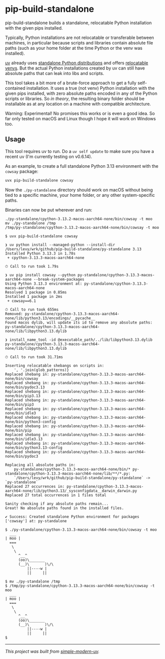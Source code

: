 # pip-build-standalone

pip-build-standalone builds a standalone, relocatable Python installation with the given
pips installed.

Typically, Python installations are not relocatable or transferable between machines, in
particular because scripts and libraries contain absolute file paths (such as your home
folder at the time Python or the venv was installed).

[uv](https://github.com/jlevy/uv) already uses
[standalone Python distributions](https://github.com/astral-sh/python-build-standalone)
and offers [relocatable venvs](https://github.com/astral-sh/uv/pull/5515). But the
actual Python installations created by uv can still have absolute paths that can leak
into libs and scripts.

This tool takes a bit more of a brute-force approach to get a fully self-contained
installation. It uses a true (not venv) Python installation with the given pips
installed, with zero absolute paths encoded in any of the Python scripts or libraries.
So *in theory*, the resulting binary folder should be installable as at any location on
a machine with compatible architecture.

Warning: Experimental!
No promises this works or is even a good idea.
So far only tested on macOS and Linux though I hope it will work on Windows too.

## Usage

This tool requires uv to run.
Do a `uv self update` to make sure you have a recent uv (I'm currently testing on
v0.6.14).

As an example, to create a full standalone Python 3.13 environment with the `cowsay`
package:

```sh
uvx pip-build-standalone cowsay
```

Now the `./py-standalone` directory should work on macOS without being tied to a
specific machine, your home folder, or any other system-specific paths.

Binaries can now be put wherever and run:

```
./py-standalone/cpython-3.13.2-macos-aarch64-none/bin/cowsay -t moo
mv ./py-standalone /tmp
/tmp/py-standalone/cpython-3.13.2-macos-aarch64-none/bin/cowsay -t moo
```

```log
$ uvx pip-build-standalone cowsay

❯ uv python install --managed-python --install-dir /Users/levy/wrk/github/pip-build-standalone/py-standalone 3.13
Installed Python 3.13.3 in 1.78s
 + cpython-3.13.3-macos-aarch64-none

⏱ Call to run took 1.79s

❯ uv pip install cowsay --python py-standalone/cpython-3.13.3-macos-aarch64-none --break-system-packages
Using Python 3.13.3 environment at: py-standalone/cpython-3.13.3-macos-aarch64-none
Resolved 1 package in 0.85ms
Installed 1 package in 2ms
 + cowsay==6.1

⏱ Call to run took 655ms
Removed: py-standalone/cpython-3.13.3-macos-aarch64-none/lib/python3.13/encodings/__pycache__
Found macos dylib, will update its id to remove any absolute paths: py-standalone/cpython-3.13.3-macos-aarch64-none/lib/libpython3.13.dylib

❯ install_name_tool -id @executable_path/../lib/libpython3.13.dylib py-standalone/cpython-3.13.3-macos-aarch64-none/lib/libpython3.13.dylib

⏱ Call to run took 31.71ms

Inserting relocatable shebangs on scripts in:
    ', '.join(glob_patterns)}
Replaced shebang in: py-standalone/cpython-3.13.3-macos-aarch64-none/bin/cowsay
Replaced shebang in: py-standalone/cpython-3.13.3-macos-aarch64-none/bin/pydoc3.13
Replaced shebang in: py-standalone/cpython-3.13.3-macos-aarch64-none/bin/pip3.13
Replaced shebang in: py-standalone/cpython-3.13.3-macos-aarch64-none/bin/pip3
Replaced shebang in: py-standalone/cpython-3.13.3-macos-aarch64-none/bin/idle3
Replaced shebang in: py-standalone/cpython-3.13.3-macos-aarch64-none/bin/python3-config
Replaced shebang in: py-standalone/cpython-3.13.3-macos-aarch64-none/bin/pip
Replaced shebang in: py-standalone/cpython-3.13.3-macos-aarch64-none/bin/idle3.13
Replaced shebang in: py-standalone/cpython-3.13.3-macos-aarch64-none/bin/python3.13-config
Replaced shebang in: py-standalone/cpython-3.13.3-macos-aarch64-none/bin/pydoc3

Replacing all absolute paths in:
    py-standalone/cpython-3.13.3-macos-aarch64-none/bin/* py-standalone/cpython-3.13.3-macos-aarch64-none/lib/**/*.py:
    `/Users/levy/wrk/github/pip-build-standalone/py-standalone` -> `py-standalone`
Replaced 27 occurrences in: py-standalone/cpython-3.13.3-macos-aarch64-none/lib/python3.13/_sysconfigdata__darwin_darwin.py
Replaced 27 total occurrences in 1 files total

Sanity checking if any absolute paths remain...
Great! No absolute paths found in the installed files.

✔️ Success: Created standalone Python environment for packages ['cowsay'] at: py-standalone

$ ./py-standalone/cpython-3.13.3-macos-aarch64-none/bin/cowsay -t moo
  ___
| moo |
  ===
   \
    \
      ^__^
      (oo)\_______
      (__)\       )\/\
          ||----w |
          ||     ||

$ mv ./py-standalone /tmp
$ /tmp/py-standalone/cpython-3.13.3-macos-aarch64-none/bin/cowsay -t moo
  ___
| moo |
  ===
   \
    \
      ^__^
      (oo)\_______
      (__)\       )\/\
          ||----w |
          ||     ||
$
```

* * *

*This project was built from
[simple-modern-uv](https://github.com/jlevy/simple-modern-uv).*
